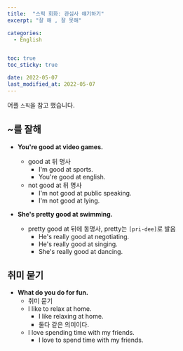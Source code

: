```yaml
---
title:  "스픽 회화: 관심사 얘기하기"
excerpt: "잘 해 , 잘 못해"

categories:
  - English


toc: true
toc_sticky: true

date: 2022-05-07
last_modified_at: 2022-05-07
---
```

어플 `스픽`을 참고 했습니다.

## ~를 잘해

  - **You're good at video games.**
    - good at 뒤 명사
      - I'm good at sports.
      - You're good at english.
    - not good at 뒤 명사
      - I'm not good at public speaking.
      - I'm not good at lying.

  - **She's pretty good at swimming.**
    - pretty good at 뒤에 동명사, pretty는 `[pri-dee]`로 발음
      - He's really good at negotiating.
      - He's really good at singing.
      - She's really good at dancing.

## 취미 묻기

  - **What do you do for fun.**
    - 취미 묻기
    - I like to relax at home.
      - I like relaxing at home.
      - 둘다 같은 의미이다.
    - I love spending time with my friends.
      - I love to spend time with my friends.
